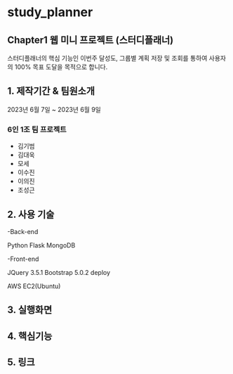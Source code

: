 # study_planner

## Chapter1 웹 미니 프로젝트 (스터디플래너)
스터디플래너의 핵심 기능인 이번주 달성도, 그룹별 계획 저장 및 조회를 통하여 사용자의 100% 목표 도달을 목적으로 합니다.


## 1. 제작기간 & 팀원소개
2023년 6월 7일 ~ 2023년 6월 9일

### 6인 1조 팀 프로젝트<br>
- 김기범<br>
- 김대욱<br>
- 모세<br>
- 이수진<br>
- 이의진<br>
- 조성근

## 2. 사용 기술
-Back-end

Python 
Flask
MongoDB

-Front-end

JQuery 3.5.1
Bootstrap 5.0.2
deploy

AWS EC2(Ubuntu)

## 3. 실행화면


## 4. 핵심기능


## 5. 링크
